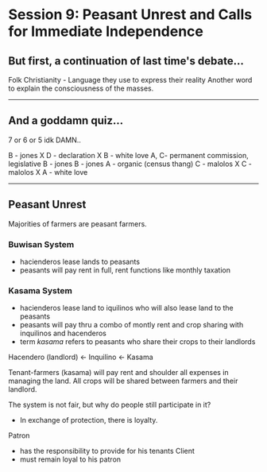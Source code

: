 # Session 9: Peasant Unrest and Calls for Immediate Independence

## But first, a continuation of last time's debate...

Folk Christianity - Language they use to express their reality
Another word to explain the consciousness of the masses.

---

## And a goddamn quiz...
7 or 6 or 5 idk DAMN..

B - jones X
D - declaration X
B - white love
A, C- permanent commission, legislative
B - jones
B - jones
A - organic (census thang)
C - malolos X
C - malolos X
A - white love 

---

## Peasant Unrest
Majorities of farmers are peasant farmers.
### Buwisan System
- hacienderos lease lands to peasants
- peasants will pay rent in full, rent functions like monthly taxation
### Kasama System
- hacienderos lease land to iquilinos who will also lease land to the peasants
- peasants will pay thru a combo of montly rent and crop sharing with inquilinos and hacenderos
- term *kasama* refers to peasants who share their crops to their landlords

Hacendero (landlord) <- Inquilino <- Kasama

Tenant-farmers (kasama) will pay rent and shoulder all expenses in managing the land. All crops will be shared between farmers and their landlord.

The system is not fair, but why do people still participate in it?
- In exchange of protection, there is loyalty.

Patron
- has the responsibility to provide for his tenants
Client
- must remain loyal to his patron